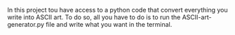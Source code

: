 In this project tou have access to a python code that convert everything you write into ASCII art. 
To do so, all you have to do is to run the ASCII-art-generator.py file and write what you want in the terminal.
